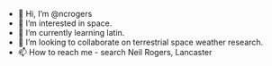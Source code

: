 - 👋 Hi, I’m @ncrogers
- 👀 I’m interested in space.
- 🌱 I’m currently learning latin.
- 💞️ I’m looking to collaborate on terrestrial space weather research.
- 📫 How to reach me - search Neil Rogers, Lancaster

<!---
ncrogers/ncrogers is a ✨ special ✨ repository because its `README.md` (this file) appears on your GitHub profile.
You can click the Preview link to take a look at your changes.
--->
